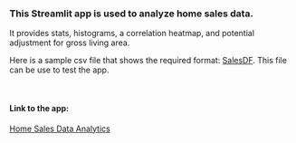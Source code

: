 ### This Streamlit app is used to analyze home sales data.
It provides stats, histograms, a correlation heatmap, and potential adjustment for gross living area.
&nbsp;

Here is a sample csv file that shows the required format: [SalesDF](https://github.com/AngeloDSML/Analytics_Streamlit_App/blob/main/SalesDF.csv). This file can be use to test the app.
&nbsp;

&nbsp;
#### Link to the app:
[Home Sales Data Analytics](https://share.streamlit.io/angelodsml/analytics_streamlit_app/main/sales_analytics_streamlit_app.py)

